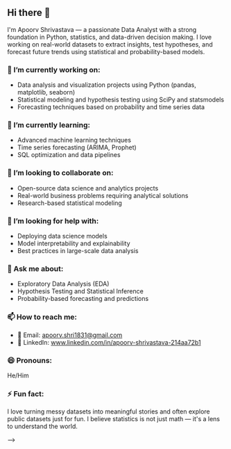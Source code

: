 ## Hi there 👋

I'm Apoorv Shrivastava  — a passionate Data Analyst with a strong foundation in Python, statistics, and data-driven decision making. I love working on real-world datasets to extract insights, test hypotheses, and forecast future trends using statistical and probability-based models.

### 🔭 I’m currently working on:
- Data analysis and visualization projects using Python (pandas, matplotlib, seaborn)
- Statistical modeling and hypothesis testing using SciPy and statsmodels
- Forecasting techniques based on probability and time series data

### 🌱 I’m currently learning:
- Advanced machine learning techniques
- Time series forecasting (ARIMA, Prophet)
- SQL optimization and data pipelines

### 👯 I’m looking to collaborate on:
- Open-source data science and analytics projects
- Real-world business problems requiring analytical solutions
- Research-based statistical modeling

### 🤔 I’m looking for help with:
- Deploying data science models
- Model interpretability and explainability
- Best practices in large-scale data analysis

### 💬 Ask me about:
- Exploratory Data Analysis (EDA)
- Hypothesis Testing and Statistical Inference
- Probability-based forecasting and predictions

### 📫 How to reach me:
- 📧 Email: apoorv.shri1831@gmail.com 
- 💼 LinkedIn: www.linkedin.com/in/apoorv-shrivastava-214aa72b1

### 😄 Pronouns: 
He/Him

### ⚡ Fun fact:
I love turning messy datasets into meaningful stories and often explore public datasets just for fun. I believe statistics is not just math — it's a lens to understand the world.


-->

